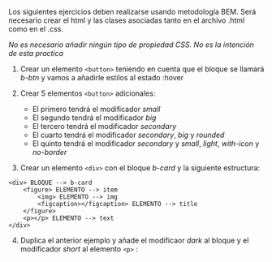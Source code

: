 Los siguientes ejercicios deben realizarse usando metodología BEM.
Será necesario crear el html y las clases asociadas tanto en el archivo .html como en el .css.

*No es necesario añadir ningún tipo de propiedad CSS. No es la intención de esta practica*

1. Crear un elemento `<button>` teniendo en cuenta que el bloque se llamará *b-btn* y vamos a 
añadirle estilos al estado :hover


2. Crear 5 elementos `<button>` adicionales:
    - El primero tendrá el modificador *small*
    - El segundo tendrá el modificador *big*
    - El tercero tendrá el modificador *secondary*
    - El cuarto tendrá el modificador *secondary*, *big* y *rounded*
    - El quinto tendrá el modificador *secondary* y *small*, *light*, *with-icon* y *no-border*


3. Crear un elemento `<div>` con el bloque *b-card* y la siguiente estructura:

```
<div> BLOQUE --> b-card
    <figure> ELEMENTO --> item
        <img> ELEMENTO --> img
        <figcaption></figcaption> ELEMENTO --> title
    </figure>
    <p></p> ELEMENTO --> text
</div>
```

4. Duplica el anterior ejemplo y añade el modificaor *dark* al bloque y el modificador *short* al elemento `<p>` :
